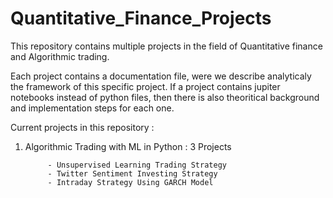 # Quantitative_Finance_Projects

This repository contains multiple projects in the field of Quantitative finance and Algorithmic trading.

Each project contains a documentation file, were we describe analyticaly the framework of this specific project. 
If a project contains jupiter notebooks instead of python files, then there is also theoritical background and implementation steps for each one.

Current projects in this repository : 

1) Algorithmic Trading with ML in Python : 3 Projects 

            - Unsupervised Learning Trading Strategy
            - Twitter Sentiment Investing Strategy
            - Intraday Strategy Using GARCH Model


